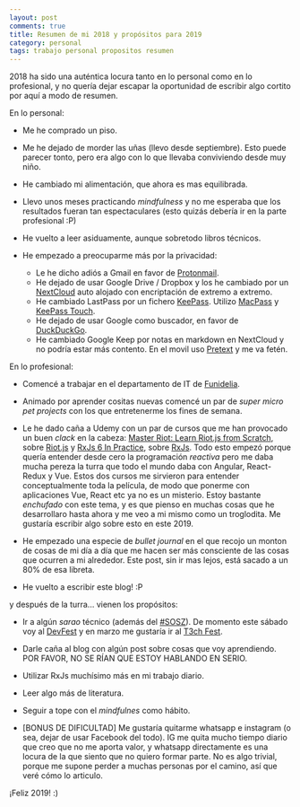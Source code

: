 ```yaml
---
layout: post
comments: true
title: Resumen de mi 2018 y propósitos para 2019
category: personal
tags: trabajo personal propositos resumen
---
```


2018 ha sido una auténtica locura tanto en lo personal como en lo profesional, y no quería dejar escapar la oportunidad de escribir algo cortito por aquí a modo de resumen.

En lo personal:

- Me he comprado un piso.

- Me he dejado de morder las uñas (llevo desde septiembre). Esto puede parecer tonto, pero era algo con lo que llevaba conviviendo desde muy niño.

- He cambiado mi alimentación, que ahora es mas equilibrada.

- Llevo unos meses practicando _mindfulness_ y no me esperaba que los resultados fueran tan espectaculares (esto quizás debería ir en la parte profesional :P)

- He vuelto a leer asiduamente, aunque sobretodo libros técnicos.

- He empezado a preocuparme más por la privacidad:
    - Le he dicho adiós a Gmail en favor de [Protonmail](https://protonmail.com).
    - He dejado de usar Google Drive / Dropbox y los he cambiado por un [NextCloud](https://nextcloud.com) auto alojado con encriptación de extremo a extremo.
    - He cambiado LastPass por un fichero [KeePass](https://keepass.info). Utilizo [MacPass](https://github.com/MacPass/MacPass) y [KeePass Touch](https://itunes.apple.com/us/app/keepass-touch/id966759076).
    - He dejado de usar Google como buscador, en favor de [DuckDuckGo](https://duckduckgo.com).
    - He cambiado Google Keep por notas en markdown en NextCloud y no podría estar más contento. En el movil uso [Pretext](https://itunes.apple.com/us/app/pretext/id1347707000) y me va fetén.

En lo profesional:

- Comencé a trabajar en el departamento de IT de [Funidelia](https://funidelia.es).

- Animado por aprender cositas nuevas comencé un par de _super micro pet projects_ con los que entretenerme los fines de semana.

- Le he dado caña a Udemy con un par de cursos que me han provocado un buen _clack_ en la cabeza: [Master Riot: Learn Riot.js from Scratch](https://www.udemy.com/master-riot/), sobre [Riot.js](https://github.com/riot/riot) y [RxJs 6 In Practice](https://www.udemy.com/rxjs-course/), sobre [RxJs](https://github.com/reactivex/rxjs). Todo esto empezó porque quería entender desde cero la programación _reactiva_ pero me daba mucha pereza la turra que todo el mundo daba con Angular, React-Redux y Vue. Estos dos cursos me sirvieron para entender conceptualmente toda la película, de modo que ponerme con aplicaciones Vue, React etc ya no es un misterio. Estoy bastante _enchufado_ con este tema, y es que pienso en muchas cosas que he desarrollaro hasta ahora y me veo a mi mismo como un troglodita. Me gustaría escribir algo sobre esto en este 2019.

- He empezado una especie de _bullet journal_ en el que recojo un monton de cosas de mi día a día que me hacen ser más consciente de las cosas que ocurren a mi alrededor. Este post, sin ir mas lejos, está sacado a un 80% de esa libreta.

- He vuelto a escribir este blog! :P

y después de la turra... vienen los propósitos:

- Ir a algún _sarao_ técnico (además del [#SOSZ](http://sosz19.cachirulovalley.com)). De momento este sábado voy al [DevFest](https://www.meetup.com/es-ES/gdgZaragoza/events/252863072/) y en marzo me gustaría ir al [T3ch Fest](https://t3chfest.uc3m.es/2019/).

- Darle caña al blog con algún post sobre cosas que voy aprendiendo. POR FAVOR, NO SE RÍAN QUE ESTOY HABLANDO EN SERIO.

- Utilizar RxJs muchísimo más en mi trabajo diario.

- Leer algo más de literatura.

- Seguir a tope con el _mindfulnes_ como hábito.

- [BONUS DE DIFICULTAD] Me gustaría quitarme whatsapp e instagram (o sea, dejar de usar Facebook del todo). IG me quita mucho tiempo diario que creo que no me aporta valor, y whatsapp directamente es una locura de la que siento que no quiero formar parte. No es algo trivial, porque me supone perder a muchas personas por el camino, así que veré cómo lo articulo.

¡Feliz 2019! :)
